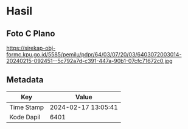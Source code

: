 # Hasil

## Foto C Plano

https://sirekap-obj-formc.kpu.go.id/5585/pemilu/pdpr/64/03/07/20/03/6403072003014-20240215-092451--5c792a7d-c391-447a-90b1-07cfc71672c0.jpg


## Metadata

| Key        | Value               |
| ---------- | ------------------- |
| Time Stamp | 2024-02-17 13:05:41 |
| Kode Dapil | 6401                |



